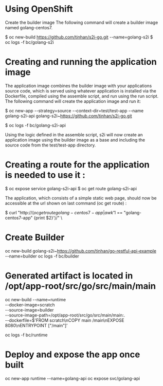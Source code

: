 # Using OpenShift
Create the builder image
The following command will create a builder image named golang-centos7.

$ oc new-build https://github.com/tinhan/s2i-go.git --name=golang-s2i
$ oc logs -f bc/golang-s2i

# Creating and running the application image
The application image combines the builder image with your applications source code, which is served using whatever application is installed via the Dockerfile, compiled using the assemble script, and run using the run script. The following command will create the application image and run it:

$ oc new-app --strategy=source --context-dir=test/test-app --name golang-s2i-api golang-s2i~https://github.com/tinhan/s2i-go.git

$ oc logs -f bc/golang-s2i-api

Using the logic defined in the assemble script, s2i will now create an application image using the builder image as a base and including the source code from the test/test-app directory.

# Creating a route for the application is needed to use it :

$ oc expose service golang-s2i-api
$ oc get route golang-s2i-api

The application, which consists of a simple static web page, should now be accessible at the url shown on last command (oc get route) :

$ curl "http://$(oc get route golang-centos7-app |awk '$1 == "golang-centos7-app" {print $2}')/"
\

# Create Builder

oc new-build golang-s2i~https://github.com/tinhan/go-restful-api-example --name=builder
oc logs -f bc/builder


# Generated artifact is located in /opt/app-root/src/go/src/main/main
oc new-build --name=runtime \
   --docker-image=scratch \
   --source-image=builder \
   --source-image-path=/opt/app-root/src/go/src/main/main:. \
   --dockerfile=$'FROM scratch\nCOPY main /main\nEXPOSE 8080\nENTRYPOINT ["/main"]'

oc logs -f bc/runtime

# Deploy and expose the app once built
oc new-app runtime --name=golang-api
oc expose svc/golang-api
